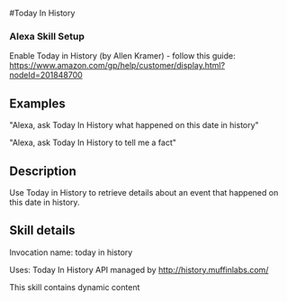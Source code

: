 #Today In History

### Alexa Skill Setup
Enable Today in History (by Allen Kramer) - follow this guide: <https://www.amazon.com/gp/help/customer/display.html?nodeId=201848700>

## Examples
"Alexa, ask Today In History what happened on this date in history"

"Alexa, ask Today In History to tell me a fact"

## Description
Use Today in History to retrieve details about an event that happened on this date in history.

## Skill details
Invocation name: today in history

Uses: Today In History API managed by <http://history.muffinlabs.com/>

This skill contains dynamic content
